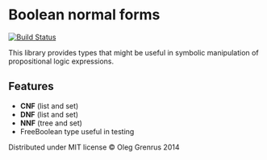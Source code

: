 # Boolean normal forms

[![Build Status](https://travis-ci.org/phadej/boolean-normal-forms.svg?branch=master)](https://travis-ci.org/phadej/boolean-normal-forms)

This library provides types that might be useful in symbolic manipulation of propositional logic expressions.

## Features

- **CNF** (list and set)
- **DNF** (list and set)
- **NNF** (tree and set)
- FreeBoolean type useful in testing

Distributed under MIT license
© Oleg Grenrus 2014
